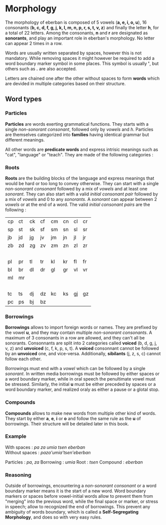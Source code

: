 # Morphology

The morphology of eberban is composed of 5 vowels (**a, e, i, o, u**), 16
consonants (**b, c, d, f, g, j, k, l, m, n, p, r, s, t, v, z**) and finally
the letter **h**, for a total of 22 letters. Among the consonants, **n** and
**r** are designated as **sonorants**, and play an important role in eberban's
morphology. No letter can appear 2 times in a row.

Words are usually written separated by spaces, however this is not mandatory.
While removing spaces it might however be required to add a word boundary
marker symbol in some places. This symbol is usually **'**, but others such as
**.** are also accepted.

Letters are chained one after the other without spaces to form **words** which
are devided in multiple categories based on their structure.

## Word types

### Particles

**Particles** are words exerting grammatical functions. They starts with a
single *non-sonorant consonant*, followed only by *vowels* and *h*. Particles
are themselves categorized into **families** having identical grammar but
different meanings.

All other words are **predicate words** and express intrisic meanings such as
"cat", "language" or "teach". They are made of the following categories :

### Roots

**Roots** are the building blocks of the language and express meanings that
would be hard or too long to convey otherwise. They can start with a
single *non-sonorant consonant* followed by a mix of *vowels* and at least one
*sonorant*. They can also start with a valid *initial consonant pair* followed
by a mix of *vowels* and 0 to any *sonorants*. A *sonorant* can appear between
2 *vowels* or at the end of a word. The valid *initial consonant pairs* are the
following :

|     |     |     |     |     |     |     |        |
| --- | --- | --- | --- | --- | --- | --- | ------ |
| cp  | ct  | ck  | cf  | cm  | cn  | cl  | cr     |
| sp  | st  | sk  | sf  | sm  | sn  | sl  | sr     |
| jb  | jd  | jg  | jv  | jm  | jn  | jl  | jr     |
| zb  | zd  | zg  | zv  | zm  | zn  | zl  | zr     |
|     |     |     |     |     |     |     | &nbsp; |
| pl  | pr  | tl  | tr  | kl  | kr  | fl  | fr     |
| bl  | br  | dl  | dr  | gl  | gr  | vl  | vr     |
| ml  | mr  |     |     |     |     |     |        |
|     |     |     |     |     |     |     | &nbsp; |
| tc  | ts  | dj  | dz  | kc  | ks  | gj  | gz     |
| pc  | ps  | bj  | bz  |

### Borrowings

**Borrowings** allows to import foreign words or names. They are prefixed by
the vowel **u**, and they may contain multiple *non-sonorant consonants*. A
maximum of 3 consonants in a row are allowed, and they can't all be sonorants.
Consonnants are split into 2 categories called **voiced** (b, d, g, j, v, z) and
**unvoiced** (c, f, k, p, s, t). A **voiced** consonnant cannot be followed by
an **unvoiced** one, and vice-versa. Additionally, **sibilants** (j, z, s, c)
cannot follow each other.

Borrowings must end with a *vowel* which can be followed by a single *sonorant*.
In written media borrowings must be followed by either spaces or a word boundary
marker, while in oral speech the penultimate vowel must be stressed.
Similarly, the initial **u** must be either preceded by spaces or a word
boundary marker, and realized oraly as either a pause or a glotal stop.

### Compounds

**Compounds** allows to make new words from multiple other kind of words.
They start by either **a**, **e**, **i** or **o** and follow the same rule as
the **u** of borrowings. Their structure will be detailed later in this book.

### Example

With spaces : *pa za umia tsen eberban*  
Without spaces : *paza'umia'tsen'eberban*

Particles : *pa*, *za*
Borrowing : *umia*
Root : *tsen*
Compound : *eberban*

### Reasoning

Outside of borrowings, encountering a *non-sonorant consonant* or a word
boundary marker means it is the start of a new word. Word boundary markers or
spaces before vowel-initial words allow to prevent them from "merging" into
the previous word, while the final space or marker, or stress in speech; allow
to recognized the end of borrowings. This prevent any ambiguity of words
boundary, which is called a **Self-Segregating Morphology**, and does so
with very easy rules.